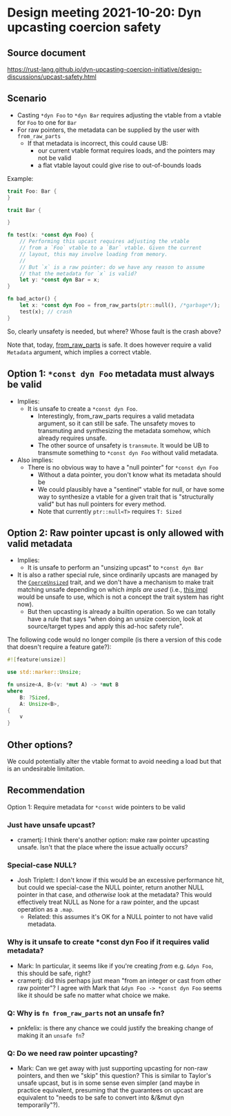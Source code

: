 # Design meeting 2021-10-20: Dyn upcasting coercion safety

## Source document

https://rust-lang.github.io/dyn-upcasting-coercion-initiative/design-discussions/upcast-safety.html

## Scenario

* Casting `*dyn Foo` to `*dyn Bar` requires adjusting the vtable from a vtable for `Foo` to one for `Bar`
* For raw pointers, the metadata can be supplied by the user with `from_raw_parts`
    * If that metadata is incorrect, this could cause UB:
        * our current vtable format requires loads, and the pointers may not be valid
        * a flat vtable layout could give rise to out-of-bounds loads

Example:

```rust
trait Foo: Bar {
}

trait Bar {

}

fn test(x: *const dyn Foo) {
    // Performing this upcast requires adjusting the vtable
    // from a `Foo` vtable to a `Bar` vtable. Given the current
    // layout, this may involve loading from memory.
    //
    // But `x` is a raw pointer: do we have any reason to assume
    // that the metadata for `x` is valid?
    let y: *const dyn Bar = x;
}

fn bad_actor() {
    let x: *const dyn Foo = from_raw_parts(ptr::null(), /*garbage*/);
    test(x); // crash
}
```

So, clearly unsafety is needed, but where? Whose fault is the crash above?

Note that, today, [from_raw_parts](https://doc.rust-lang.org/std/ptr/fn.from_raw_parts.html) is safe. It does however require a valid `Metadata` argument, which implies a correct vtable.

## Option 1: `*const dyn Foo` metadata must always be valid

* Implies:
    * It is unsafe to create a `*const dyn Foo`.
        * Interestingly, from_raw_parts requires a valid metadata argument, so it can still be safe. The unsafety moves to transmuting and synthesizing the metadata somehow, which already requires unsafe.
        * The other source of unsafety is `transmute`. It would be UB to transmute something to `*const dyn Foo` without valid metadata.
* Also implies:
    * There is no obvious way to have a "null pointer" for `*const dyn Foo`
        * Without a data pointer, you don't know what its metadata should be
        * We could plausibly have a "sentinel" vtable for null, or have some way to synthesize a vtable for a given trait that is "structurally valid" but has null pointers for every method.
        * Note that currently `ptr::null<T>` requires `T: Sized`

## Option 2: Raw pointer upcast is only allowed with valid metadata

* Implies:
    * It is unsafe to perform an "unsizing upcast" to `*const dyn Bar`
* It is also a rather special rule, since ordinarily upcasts are managed by the [`CoerceUnsized`](https://doc.rust-lang.org/std/ops/trait.CoerceUnsized.html) trait, and we don't have a mechanism to make trait matching unsafe depending on which *impls are used* (i.e., [this impl](https://doc.rust-lang.org/core/ops/trait.CoerceUnsized.html#impl-CoerceUnsized%3C*const%20U%3E-2) would be unsafe to use, which is not a concept the trait system has right now).
    * But then upcasting is already a builtin operation. So we can totally have a rule that says "when doing an unsize coercion, look at source/target types and apply this ad-hoc safety rule".

The following code would no longer compile (is there a version of this code that doesn't require a feature gate?):

```rust
#![feature(unsize)]

use std::marker::Unsize;

fn unsize<A, B>(v: *mut A) -> *mut B
where
    B: ?Sized,
    A: Unsize<B>,
{
    v
}
```

## Other options?

We could potentially alter the vtable format to avoid needing a load but that is an undesirable limitation.

## Recommendation

Option 1: Require metadata for `*const` wide pointers to be valid

### Just have unsafe upcast?

* cramertj: I think there's another option: make raw pointer upcasting unsafe. Isn't that the place where the issue actually occurs?

### Special-case NULL?

* Josh Triplett: I don't know if this would be an excessive performance hit, but could we special-case the NULL pointer, return another NULL pointer in that case, and *otherwise* look at the metadata? This would effectively treat NULL as None for a raw pointer, and the upcast operation as a `.map`.
    * Related: this assumes it's OK for a NULL pointer to not have valid metadata.

### Why is it unsafe to create *const dyn Foo if it requires valid metadata?

* Mark: In particular, it seems like if you're creating *from* e.g. `&dyn Foo`, this should be safe, right?
* cramertj: did this perhaps just mean "from an integer or cast from other raw pointer"? I agree with Mark that `&dyn Foo -> *const dyn Foo` seems like it should be safe no matter what choice we make.

### Q: Why is `fn from_raw_parts` not an unsafe fn? 

* pnkfelix: is there any chance we could justify the breaking change of making it an `unsafe fn`?
 
### Q: Do we need raw pointer upcasting?

* Mark: Can we get away with just supporting upcasting for non-raw pointers, and then we "skip" this question? This is similar to Taylor's unsafe upcast, but is in some sense even simpler (and maybe in practice equivalent, presuming that the guarantees on upcast are equivalent to "needs to be safe to convert into &/&mut dyn temporarily"?).
 









